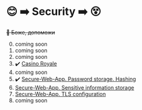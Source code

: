 # :blush: :arrow_right: Security :arrow_right: :dizzy_face:
~~:pray: Боже, допоможи~~

0. coming soon
1. coming soon
2. coming soon
3. :heavy_check_mark: [Casino Royale](https://github.com/volvinbur1/security/tree/main/cmd/lab3)
4. coming soon
5. :heavy_check_mark: [Secure-Web-App. Password storage. Hashing](https://github.com/volvinbur1/security-web-app)
6. [Secure-Web-App. Sensitive information storage](https://github.com/volvinbur1/security-web-app)
7. [Secure-Web-App. TLS configuration](https://github.com/volvinbur1/security-web-app)
8. coming soon
